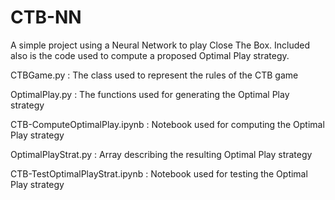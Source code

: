 # CTB-NN
A simple project using a Neural Network to play Close The Box. Included also is the code used to compute a proposed Optimal Play strategy.

CTBGame.py : The class used to represent the rules of the CTB game

OptimalPlay.py : The functions used for generating the Optimal Play strategy

CTB-ComputeOptimalPlay.ipynb : Notebook used for computing the Optimal Play strategy

OptimalPlayStrat.py : Array describing the resulting Optimal Play strategy

CTB-TestOptimalPlayStrat.ipynb : Notebook used for testing the Optimal Play strategy



